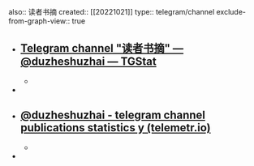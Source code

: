 also:: 读者书摘
created:: [[20221021]]
type:: telegram/channel
exclude-from-graph-view:: true

- ## [Telegram channel "读者书摘" — @duzheshuzhai — TGStat](https://tgstat.com/channel/@duzheshuzhai)
  -
-
- ## [@duzheshuzhai - telegram channel publications statistics y (telemetr.io)](https://telemetr.io/en/channels/1306853448-duzheshuzhai/publish)
  -
-